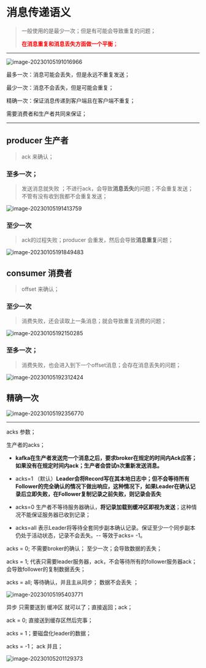 # 消息传递语义

> 一般使用的是最少一次；但是有可能会导致重复的问题；
>
> <font color=red>**在消息重复和消息丢失方面做一个平衡**；</font>
>
> 

---

![image-20230105191016966](消息传递语义.assets/image-20230105191016966.png)

最多一次：消息可能会丢失，但是永远不重复发送；

最少一次：消息不会丢失，但是可能会重复；

精确一次：保证消息传递到客户端且在客户端不重复；



需要消费者和生产者共同来保证；

---



##  producer  生产者

>ack 来确认；



### 至多一次；

> 发送消息就失败 ；不进行ack，会导致**消息丢失**的问题；不会重复发送； 不管有没有收到我都不会重复发送；

![image-20230105191413759](消息传递语义.assets/image-20230105191413759.png)



### 至少一次

> ack的过程失败；producer 会重发，然后会导致**消息重复**问题；

![image-20230105191849483](消息传递语义.assets/image-20230105191849483.png)



## consumer   消费者

>offset 来确认；

### 至少一次

> 消费失败，还会读取上一条消息；就会导致重复消费的问题；

![image-20230105192150285](消息传递语义.assets/image-20230105192150285.png)

### 至多一次；

>消费失败，也会进入到下一个offset消息；会存在消息丢失的问题；

![image-20230105192312424](消息传递语义.assets/image-20230105192312424.png)



## 精确一次



![image-20230105192356770](消息传递语义.assets/image-20230105192356770.png)



----

acks 参数；

生产者的acks；

- **kafka在生产者发送完一个消息之后，要求broker在规定的时间内Ack应答；如果没有在规定时间内ack；生产者会尝试n次重新发送消息。**
- acks=1 （默认）**Leader会将Record写在其本地日志中；**但不会等待所有Follower的完全确认的情况下做出响应，这种情况下，如果**Leader在确认记录后立即失败，在Follower复制记录之前失败，则记录会丢失**
- acks=0 生产者不等待服务器确认，**将记录加载到缓冲区即视为发送**；这种情况不能保证服务器已收到记录；

- acks=all 表示Leader将等待全套同步副本确认记录。保证至少一个同步副本仍处于活动状态，记录不会丢失。-- 等效于acks= -1。



acks = 0; 不需要broker的确认； 至少一次；会导致数据的丢失；

acks = 1; 代表只需要leader服务器，ack，不会等待所有的follower服务器ack；会导致follower的复制数据丢失；

acks = all;  等待确认，并且主从同步； 数据不会丢失 ；

![image-20230105195403771](消息传递语义.assets/image-20230105195403771.png)



异步  只需要送到 缓冲区 就可以了；直接返回；ack；

ack = 0; 直接送到缓存区然后完事；

acks = 1；要磁盘化leader的数据；

acks = -1； ack 并且；

![image-20230105201129373](消息传递语义.assets/image-20230105201129373.png)